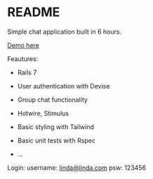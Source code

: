 # README

Simple chat application built in 6 hours.

[Demo here](https://wawa-groupchat-enhanced-025b77750861.herokuapp.com/)

Feautures:
* Rails 7

* User authentication with Devise

* Group chat functionality

* Hotwire, Stimulus

* Basic styling with Tailwind

* Basic unit tests with Rspec

* ...

Login:
username: linda@linda.com
psw: 123456
